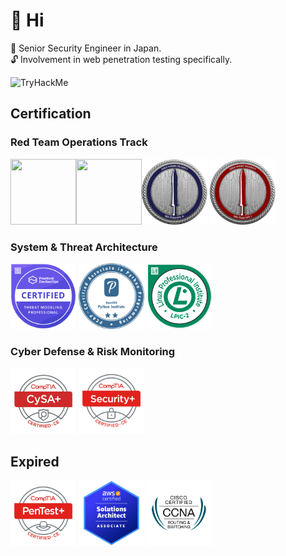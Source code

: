 # 🍵 Hi 
📖 Senior Security Engineer in Japan.  
🔓 Involvement in web penetration testing specifically.  



<img src="https://tryhackme-badges.s3.amazonaws.com/f3rs3h3n.png" alt="TryHackMe" />

## Certification
### Red Team Operations Track
<img width="105" height="105" alt src="https://api.accredible.com/v1/frontend/credential_website_embed_image/badge/109459517"><img width="105" height="105" alt src="https://api.accredible.com/v1/frontend/credential_website_embed_image/badge/79200051"><img width="105" height="105" alt src="./images/CRTL.png"> <img width="105" height="105" alt src="./images/CRTO.png"> 

### System & Threat Architecture
<img width="105" height="105" alt src="./images/ctmp.png"> <img width="105" height="105" alt src="./images/pcap-31-03.png"> <img width="105" height="105" alt src="./images/LPI_LPIC2.png">  


### Cyber Defense & Risk Monitoring
<img width="105" height="105" alt src="./images/CySA+.png"> <img width="105" height="105" alt src="./images/Security+.png"> 


## Expired  
<img width="105" height="105" alt src="./images/PenTest+.png"> <img width="105" height="105" alt src="./images/AWSSAA.png"> <img width="105" height="105" alt src="./images/CCNA.png">

